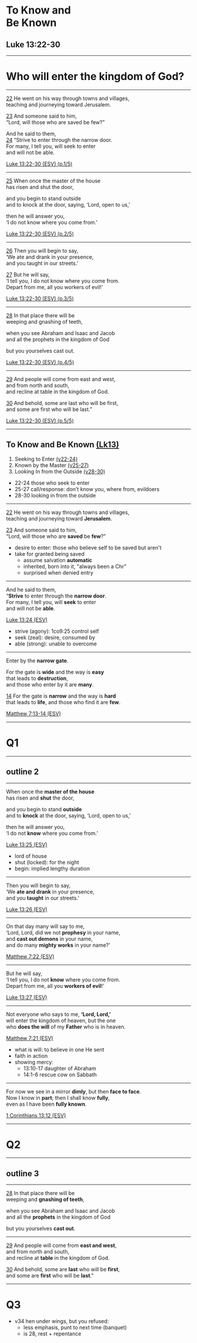 <!-- .slide: <%= bg("unsplash-Jztmx9yqjBw-stars.jpg") %> id="title" -->
# To Know and <br> Be Known
## Luke 13:22-30

---
<!-- .slide: data-background="white" -->
# Who will enter the **kingdom of God**?

******
[22](# "ref")
He went on his way through towns and villages, <br>
teaching and journeying toward Jerusalem.

[23](# "ref")
And someone said to him, <br>
“Lord, will those who are saved be few?”

And he said to them, <br>
[24](# "ref")
“Strive to enter through the narrow door. <br>
For many, I tell you, will seek to enter <br>
and will not be able.

[Luke 13:22-30 (ESV) (p.1/5)](# "ref")

******
[25](# "ref")
When once the master of the house <br>
has risen and shut the door,

and you begin to stand outside <br>
and to knock at the door, saying, ‘Lord, open to us,’

then he will answer you, <br>
‘I do not know where you come from.’

[Luke 13:22-30 (ESV) (p.2/5)](# "ref")

******
[26](# "ref")
Then you will begin to say, <br>
‘We ate and drank in your presence, <br>
and you taught in our streets.’

[27](# "ref")
But he will say, <br>
‘I tell you, I do not know where you come from. <br>
Depart from me, all you workers of evil!’

[Luke 13:22-30 (ESV) (p.3/5)](# "ref")

******
[28](# "ref")
In that place there will be <br>
weeping and gnashing of teeth,

when you see Abraham and Isaac and Jacob <br>
and all the prophets in the kingdom of God

but you yourselves cast out.

[Luke 13:22-30 (ESV) (p.4/5)](# "ref")

******
[29](# "ref")
And people will come from east and west, <br>
and from north and south, <br>
and recline at table in the kingdom of God.

[30](# "ref")
And behold, some are last who will be first, <br>
and some are first who will be last.”

[Luke 13:22-30 (ESV) (p.5/5)](# "ref")

---
<!-- .slide: <%= bg("unsplash-Jztmx9yqjBw-stars.jpg") %> class="outline" id="outline" -->
## To Know and Be Known [(Lk13)](# "ref")
1. Seeking to Enter [(v22-24)](# "ref")
1. Known by the Master [(v25-27)](# "ref")
1. Looking In from the Outside [(v28-30)](# "ref")

>>>
+ 22-24 those who seek to enter
+ 25-27 call/response: don't know you, where from, evildoers
+ 28-30 looking in from the outside

---
[22](# "ref")
He went on his way through towns and villages, <br>
teaching and journeying toward **Jerusalem**.

[23](# "ref")
And someone said to him, <br>
“Lord, will those who are **saved** be **few**?”

>>>
+ desire to enter: those who believe self to be saved but aren't
+ take for granted being saved
  + assume salvation **automatic**
  + inherited, born into it, "always been a Chr"
  + surprised when denied entry

---
And he said to them, <br>
“**Strive** to enter through the **narrow door**. <br>
For many, I tell you, will **seek** to enter <br>
and will not be **able**.

[Luke 13:24 (ESV)](# "ref")

>>>
+ strive (agony): 1co9:25 control self
+ seek (zeal): desire, consumed by
+ able (strong): unable to overcome

---
Enter by the **narrow gate**. 

For the gate is **wide** and the way is **easy** <br>
that leads to **destruction**, <br>
and those who enter by it are **many**. 

[14](# "ref")
For the gate is **narrow** and the way is **hard** <br>
that leads to **life**, and those who find it are **few**.

[Matthew 7:13-14 (ESV)](# "ref")

---
<!-- .slide: data-background="white" -->
# Q1

---
## outline 2

---
When once the **master of the house** <br>
has risen and **shut** the door,

and you begin to stand **outside** <br>
and to **knock** at the door, saying, ‘Lord, open to us,’

then he will answer you, <br>
‘I do not **know** where you come from.’

[Luke 13:25 (ESV)](# "ref")

>>>
+ lord of house
+ shut (locked): for the night
+ begin: implied lengthy duration

---
Then you will begin to say, <br>
‘We **ate and drank** in your presence, <br>
and you **taught** in our streets.’

[Luke 13:26 (ESV)](# "ref")

---
On that day many will say to me, <br>
‘Lord, Lord, did we not **prophesy** in your name, <br>
and **cast out demons** in your name, <br>
and do many **mighty works** in your name?’

[Matthew 7:22 (ESV)](# "ref")

---
But he will say, <br>
‘I tell you, I do not **know** where you come from. <br>
Depart from me, all you **workers of evil**!’

[Luke 13:27 (ESV)](# "ref")

---
Not everyone who says to me, **‘Lord, Lord,’** <br>
will enter the kingdom of heaven, but the one <br>
who **does the will** of my **Father** who is in heaven.

[Matthew 7:21 (ESV)](# "ref")

>>>
+ what is will: to believe in one He sent
+ faith in action
+ showing mercy:
  + 13:10-17 daughter of Abraham
  + 14:1-6 rescue cow on Sabbath

---
For now we see in a mirror **dimly**, but then **face to face**. <br>
Now I know in **part**; then I shall know **fully**, <br>
even as I have been **fully known**.

[1 Corinthians 13:12 (ESV)](# "ref")

---
<!-- .slide: data-background="white" -->
# Q2

---
## outline 3

---
[28](# "ref")
In that place there will be <br>
weeping and **gnashing of teeth**,

when you see Abraham and Isaac and Jacob <br>
and all the **prophets** in the kingdom of God

but you yourselves **cast out**.

---
[29](# "ref")
And people will come from **east and west**, <br>
and from north and south, <br>
and recline at **table** in the kingdom of God.

[30](# "ref")
And behold, some are **last** who will be **first**, <br>
and some are **first** who will be **last**.”

---
<!-- .slide: data-background="white" -->
# Q3

>>>
+ v34 hen under wings, but you refused:
  + less emphasis, punt to next time (banquet)
  + is 28, rest + repentance

